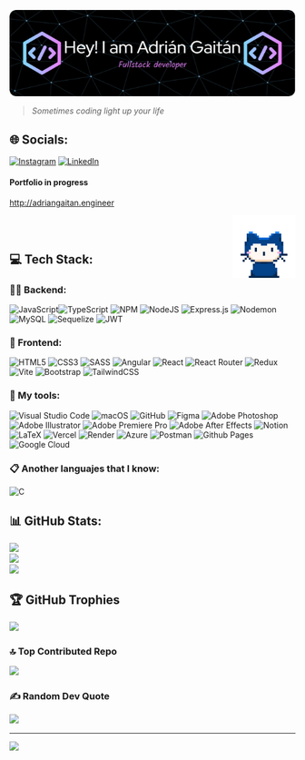 <p align="center"><img aling="center" with="661" alt="header adriancho91s" src="./assets/adriancho91s-header.png"></p>


> _Sometimes coding light up your life_

## 🌐 Socials:
[![Instagram](https://img.shields.io/badge/Instagram-%23E4405F.svg?logo=Instagram&logoColor=white)](https://instagram.com/adriangaitanlondono) [![LinkedIn](https://img.shields.io/badge/LinkedIn-%230077B5.svg?logo=linkedin&logoColor=white)](https://linkedin.com/in/adri%C3%A1n-fernando-gait%C3%A1n-londo%C3%B1o-35b47a168) 

#### Portfolio in progress

http://adriangaitan.engineer

<img width="22%" align="right" src="./assets/mona-whisper.gif" > <br> <br>


  
## 💻 Tech Stack:

### 👨‍💻 Backend:
![JavaScript](https://img.shields.io/badge/javascript-%23323330.svg?style=flat&logo=javascript&logoColor=%23F7DF1E)![TypeScript](https://img.shields.io/badge/typescript-%23007ACC.svg?style=flat&logo=typescript&logoColor=white)
![NPM](https://img.shields.io/badge/NPM-%23CB3837.svg?style=logo&logo=npm&logoColor=white) ![NodeJS](https://img.shields.io/badge/node.js-6DA55F?style=flat&logo=node.js&logoColor=white) ![Express.js](https://img.shields.io/badge/express.js-%23404d59.svg?style=flat&logo=express&logoColor=%2361DAFB) ![Nodemon](https://img.shields.io/badge/NODEMON-%23323330.svg?style=flat&logo=nodemon&logoColor=%BBDEAD)
![MySQL](https://img.shields.io/badge/mysql-%2300f.svg?style=flat&logo=mysql&logoColor=white) ![Sequelize](https://img.shields.io/badge/Sequelize-52B0E7?style=flat&logo=Sequelize&logoColor=white) ![JWT](https://img.shields.io/badge/JWT-black?style=flat&logo=JSON%20web%20tokens)

### 📱 Frontend:
![HTML5](https://img.shields.io/badge/html5-%23E34F26.svg?style=flat&logo=html5&logoColor=white) ![CSS3](https://img.shields.io/badge/css3-%231572B6.svg?style=flat&logo=css3&logoColor=white) ![SASS](https://img.shields.io/badge/SASS-hotpink.svg?style=flat&logo=SASS&logoColor=white)
![Angular](https://img.shields.io/badge/angular-%23DD0031.svg?style=flat&logo=angular&logoColor=white) ![React](https://img.shields.io/badge/react-%2320232a.svg?style=flat&logo=react&logoColor=%2361DAFB) ![React Router](https://img.shields.io/badge/React_Router-CA4245?style=flat&logo=react-router&logoColor=white) ![Redux](https://img.shields.io/badge/redux-%23593d88.svg?style=flat&logo=redux&logoColor=white) ![Vite](https://img.shields.io/badge/vite-%23646CFF.svg?style=flat&logo=vite&logoColor=white)
![Bootstrap](https://img.shields.io/badge/bootstrap-%23563D7C.svg?style=flat&logo=bootstrap&logoColor=white) ![TailwindCSS](https://img.shields.io/badge/tailwindcss-%2338B2AC.svg?style=flat&logo=tailwind-css&logoColor=white) 


### 🧰 My tools:
<!-- ![Android Studio](https://img.shields.io/badge/Android%20Studio-3DDC84.svg?style=flat&logo=android-studio&logoColor=white) --> 
![Visual Studio Code](https://img.shields.io/badge/Visual%20Studio%20Code-0078d7.svg?style=flat&logo=visual-studio-code&logoColor=white) ![macOS](https://img.shields.io/badge/mac%20os-000000?style=flat&logo=macos&logoColor=F0F0F0) ![GitHub](https://img.shields.io/badge/github-%23121011.svg?style=flat&logo=github&logoColor=white)
![Figma](https://img.shields.io/badge/figma-%23F24E1E.svg?style=flat&logo=figma&logoColor=white) ![Adobe Photoshop](https://img.shields.io/badge/adobephotoshop-%2331A8FF.svg?style=flat&logo=adobephotoshop&logoColor=white) ![Adobe Illustrator](https://img.shields.io/badge/adobe%20illustrator-%23FF9A00.svg?style=flat&logo=adobe%20illustrator&logoColor=white) ![Adobe Premiere Pro](https://img.shields.io/badge/Adobe%20Premiere%20Pro-9999FF.svg?style=flat&logo=Adobe%20Premiere%20Pro&logoColor=white) ![Adobe After Effects](https://img.shields.io/badge/Adobe%20After%20Effects-9999FF.svg?style=flat&logo=Adobe%20After%20Effects&logoColor=white)
![Notion](https://img.shields.io/badge/Notion-%23000000.svg?style=flat&logo=notion&logoColor=white) ![LaTeX](https://img.shields.io/badge/latex-%23008080.svg?style=flat&logo=latex&logoColor=white)
![Vercel](https://img.shields.io/badge/vercel-%23000000.svg?style=flat&logo=vercel&logoColor=white) ![Render](https://img.shields.io/badge/Render-%46E3B7.svg?style=flat&logo=render&logoColor=white) ![Azure](https://img.shields.io/badge/azure-%230072C6.svg?style=flat&logo=microsoftazure&logoColor=white) ![Postman](https://img.shields.io/badge/Postman-FF6C37?style=flat&logo=postman&logoColor=white) 
![Github Pages](https://img.shields.io/badge/github%20pages-121013?style=flat&logo=github&logoColor=white) ![Google Cloud](https://img.shields.io/badge/Google%20Cloud-%234285F4.svg?style=flat&logo=google-cloud&logoColor=white)

### 📋 Another languajes that I know:

![C](https://img.shields.io/badge/c-%2300599C.svg?style=flat&logo=c&logoColor=white)

## 📊 GitHub Stats:
![](https://github-readme-stats.vercel.app/api?username=adriancho91s&theme=radical&hide_border=false&include_all_commits=false&count_private=false)<br/>
![](https://github-readme-streak-stats.herokuapp.com/?user=adriancho91s&theme=radical&hide_border=false)<br/>
![](https://github-readme-stats.vercel.app/api/top-langs/?username=adriancho91s&theme=radical&hide_border=false&include_all_commits=false&count_private=false&layout=compact)

## 🏆 GitHub Trophies
![](https://github-profile-trophy.vercel.app/?username=adriancho91s&theme=radical&no-frame=false&no-bg=false&margin-w=4)


  ### 🔝 Top Contributed Repo
![](https://github-contributor-stats.vercel.app/api?username=adriancho91s&limit=5&theme=dark&combine_all_yearly_contributions=true)</p>


  ### ✍️ Random Dev Quote
![](https://quotes-github-readme.vercel.app/api?type=vetical&theme=tokyonight)</p>

---
[![](https://visitcount.itsvg.in/api?id=adriancho91s&icon=6&color=6)](https://visitcount.itsvg.in)

<!-- Proudly created with GPRM ( https://gprm.itsvg.in ) -->
